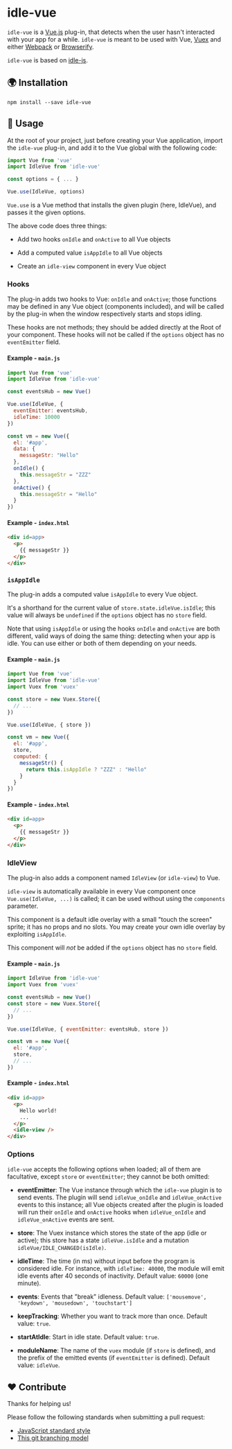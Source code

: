 idle-vue
========

`idle-vue` is a [Vue.js](http://vuejs.org/) plug-in, that detects when the user hasn't interacted with your app for a while. `idle-vue` is meant to be used with Vue, [Vuex](https://github.com/vuejs/vuex) and either [Webpack](https://webpack.js.org/) or [Browserify](http://browserify.org/).

`idle-vue` is based on [idle-js](https://github.com/soixantecircuits/idle-js).

:earth_africa: Installation
---------------------------

    npm install --save idle-vue

:wave: Usage
------------

At the root of your project, just before creating your Vue application, import the `idle-vue` plug-in, and add it to the Vue global with the following code:

``` js
import Vue from 'vue'
import IdleVue from 'idle-vue'

const options = { ... }

Vue.use(IdleVue, options)
```

`Vue.use` is a Vue method that installs the given plugin (here, IdleVue), and passes it the given options.

The above code does three things:

* Add two hooks `onIdle` and `onActive` to all Vue objects

* Add a computed value `isAppIdle` to all Vue objects

* Create an `idle-view` component in every Vue object

### Hooks

The plug-in adds two hooks to Vue: `onIdle` and `onActive`; those functions may be defined in any Vue object (components included), and will be called by the plug-in when the window respectively starts and stops idling.

These hooks are not methods; they should be added directly at the Root of your component. These hooks will not be called if the `options` object has no `eventEmitter` field.

#### Example - `main.js`

``` js
import Vue from 'vue'
import IdleVue from 'idle-vue'

const eventsHub = new Vue()

Vue.use(IdleVue, {
  eventEmitter: eventsHub,
  idleTime: 10000
})

const vm = new Vue({
  el: '#app',
  data: {
    messageStr: "Hello"
  },
  onIdle() {
    this.messageStr = "ZZZ"
  },
  onActive() {
    this.messageStr = "Hello"
  }
})
```

#### Example - `index.html`

``` html
<div id=app>
  <p>
    {{ messageStr }}
  </p>
</div>
```

### `isAppIdle`

The plug-in adds a computed value `isAppIdle` to every Vue object.

It's a shorthand for the current value of `store.state.idleVue.isIdle`; this value will always be `undefined` if the `options` object has no `store` field.

Note that using `isAppIdle` or using the hooks `onIdle` and `onActive` are both different, valid ways of doing the same thing: detecting when your app is idle. You can use either or both of them depending on your needs.

#### Example - `main.js`

``` js
import Vue from 'vue'
import IdleVue from 'idle-vue'
import Vuex from 'vuex'

const store = new Vuex.Store({
  // ...
})

Vue.use(IdleVue, { store })

const vm = new Vue({
  el: '#app',
  store,
  computed: {
    messageStr() {
      return this.isAppIdle ? "ZZZ" : "Hello"
    }
  }
})
```

#### Example - `index.html`

``` html
<div id=app>
  <p>
    {{ messageStr }}
  </p>
</div>
```

### IdleView

The plug-in also adds a component named `IdleView` (or `idle-view`) to Vue.

`idle-view` is automatically available in every Vue component once `Vue.use(IdleVue, ...)` is called; it can be used without using the `components` parameter.

This component is a default idle overlay with a small "touch the screen" sprite; it has no props and no slots. You may create your own idle overlay by exploiting `isAppIdle`.

This component will *not* be added if the `options` object has no `store` field.

#### Example - `main.js`

``` js
import IdleVue from 'idle-vue'
import Vuex from 'vuex'

const eventsHub = new Vue()
const store = new Vuex.Store({
  // ...
})

Vue.use(IdleVue, { eventEmitter: eventsHub, store })

const vm = new Vue({
  el: '#app',
  store,
  // ...
})
```

#### Example - `index.html`

``` html
<div id=app>
  <p>
    Hello world!
    ...
  </p>
  <idle-view />
</div>
```

### Options

`idle-vue` accepts the following options when loaded; all of them are facultative, except `store` or `eventEmitter`; they cannot be both omitted:

* __eventEmitter__: The Vue instance through which the `idle-vue` plugin is to send events. The plugin will send `idleVue_onIdle` and `idleVue_onActive` events to this instance; all Vue objects created after the plugin is loaded will run their `onIdle` and `onActive` hooks when `idleVue_onIdle` and `idleVue_onActive` events are sent.

* __store__: The Vuex instance which stores the state of the app (idle or active); this store has a state `idleVue.isIdle` and a mutation `idleVue/IDLE_CHANGED(isIdle)`.

* __idleTime__: The time (in ms) without input before the program is considered idle. For instance, with `idleTime: 40000`, the module will emit idle events after 40 seconds of inactivity. Default value: `60000` (one minute).

* __events__: Events that "break" idleness. Default value: `['mousemove', 'keydown', 'mousedown', 'touchstart']`

* __keepTracking__: Whether you want to track more than once. Default value: `true`.

* __startAtIdle__: Start in idle state. Default value: `true`.

* __moduleName__: The name of the `vuex` module (if `store` is defined), and the prefix of the emitted events (if `eventEmitter` is defined). Default value: `idleVue`.


:heart: Contribute
------------------

Thanks for helping us!

Please follow the following standards when submitting a pull request:

* [JavaScript standard style](http://standardjs.com/)
* [This git branching model](nvie.com/posts/a-successful-git-branching-model/)
